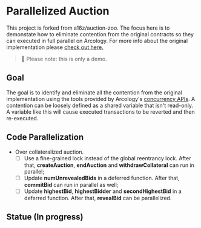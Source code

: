 # Parallelized Auction

This project is forked from a16z/auction-zoo. The focus here is to demonstate how to eliminate contention from the original contracts so they can executed in full parallel on Arcology. For more info about the original implementation please [check out here.](https://github.com/a16z/auction-zoo)

>:bell: Please note: this is only a demo.


## Goal

The goal is to identify and eliminate all the contention from the original implementation using the tools provided by Arcology's [concurrency APIs](https://docs.arcology.network/arcology-concurrent-programming-guide/). A contention can be loosely defined as a shared variable that isn't read-only. A variable like this will cause executed transactions to be reverted and then re-executed.

## Code Parallelization

- Over collateralized auction.
    - [ ] Use a fine-grained lock instead of the global reentrancy lock. After that, **createAuction**, **endAuction** and **withdrawCollateral** can run in parallel;
    - [ ] Update **numUnrevealedBids** in a deferred function. After that, **commitBid** can run in parallel as well;
    - [ ] Update **highestBid**, **highestBidder** and **secondHighestBid** in a deferred function. After that, **revealBid** can be parallelized.
        
 ## Statue (In progress)
